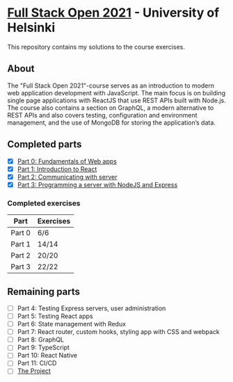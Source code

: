 # [Full Stack Open 2021](https://fullstackopen.com/en/about) - University of Helsinki

This repository contains my solutions to the course exercises.

## About

The "Full Stack Open 2021"-course serves as an introduction to modern web application development with JavaScript. The main focus is on building single page applications with ReactJS that use REST APIs built with Node.js. The course also contains a section on GraphQL, a modern alternative to REST APIs and also covers testing, configuration and environment management, and the use of MongoDB for storing the application’s data.

## Completed parts

- [x] [Part 0: Fundamentals of Web apps](https://github.com/cjato001-xamk/full-stack-open-2021/tree/main/part0)
- [x] [Part 1: Introduction to React](https://github.com/cjato001-xamk/full-stack-open-2021/tree/main/part1)
- [x] [Part 2: Communicating with server](https://github.com/cjato001-xamk/full-stack-open-2021/tree/main/part2)
- [x] [Part 3: Programming a server with NodeJS and Express](https://github.com/cjato001-xamk/full-stack-open-2021/tree/main/part3)

### Completed exercises

| Part   | Exercises |
| ------ | --------- |
| Part 0 | 6/6       |
| Part 1 | 14/14     |
| Part 2 | 20/20     |
| Part 3 | 22/22     |

## Remaining parts

- [ ] Part 4: Testing Express servers, user administration
- [ ] Part 5: Testing React apps
- [ ] Part 6: State management with Redux
- [ ] Part 7: React router, custom hooks, styling app with CSS and webpack
- [ ] Part 8: GraphQL
- [ ] Part 9: TypeScript
- [ ] Part 10: React Native
- [ ] Part 11: CI/CD
- [ ] [The Project](https://fullstackopen.com/en/part0/general_info#full-stack-project)
